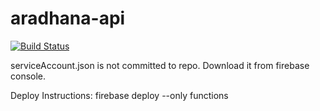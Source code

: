 # aradhana-api

[![Build Status](https://travis-ci.org/immnk/aradhana-api.svg?branch=master)](https://travis-ci.org/immnk/aradhana-api)

serviceAccount.json is not committed to repo. Download it from firebase console.

Deploy Instructions:
firebase deploy --only functions
